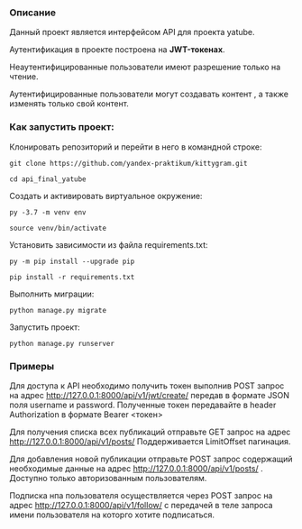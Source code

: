 ### Описание
Данный проект является интерфейсом API для проекта yatube.

Аутентификация в проекте построена на **JWT-токенах**.

Неаутентифицированные пользователи имеют разрешение только на чтение.

Аутентифицированные пользователи могут создавать контент , а также изменять только свой контент.


### Как запустить проект:

Клонировать репозиторий и перейти в него в командной строке:

```
git clone https://github.com/yandex-praktikum/kittygram.git
```

```
cd api_final_yatube
```

Cоздать и активировать виртуальное окружение:

```
py -3.7 -m venv env
```

```
source venv/bin/activate
```

Установить зависимости из файла requirements.txt:

```
py -m pip install --upgrade pip
```

```
pip install -r requirements.txt
```

Выполнить миграции:

```
python manage.py migrate
```

Запустить проект:

```
python manage.py runserver
```

### Примеры
Для доступа к API необходимо получить токен выполнив POST запрос на адрес http://127.0.0.1:8000/api/v1/jwt/create/
передав в формате JSON поля username и password.
Полученные токен передавайте в header Authorization в формате Bearer <токен>

Для получения списка всех публикаций отправьте GET запрос на адрес http://127.0.0.1:8000/api/v1/posts/
Поддерживается LimitOffset пагинация.

Для добавления новой публикации отправьте POST запрос содержащий необходимые данные
на адрес http://127.0.0.1:8000/api/v1/posts/ . Доступно только авторизованным пользователям.

Подписка нпа пользователя осуществляется через POST запрос на адрес http://127.0.0.1:8000/api/v1/follow/
с передачей в теле запроса имени пользователя на которго хотите подписаться.
